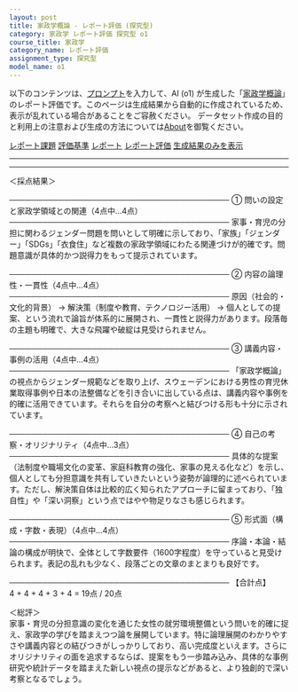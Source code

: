 ```yaml
---
layout: post
title: 家政学概論 - レポート評価 (探究型)
category: 家政学 レポート評価 探究型 o1
course_title: 家政学
category_name: レポート評価
assignment_type: 探究型
model_name: o1
---
```


以下のコンテンツは、[プロンプト](https://github.com/takedatoshiyuki/synthetic_assignments/tree/main/generated/家政学/o1/prompt_レポート評価-探究型.md)を入力して、AI (o1) が生成した「[家政学概論](/contents/家政学/)」のレポート評価です。このページは生成結果から自動的に作成されているため、表示が乱れている場合があることをご容赦ください。
データセット作成の目的と利用上の注意および生成の方法については[About](/About)を御覧ください。

[レポート課題](../レポート課題-探究型)
[評価基準](../評価基準-探究型)
[レポート](../レポート-探究型)
[レポート評価](../レポート評価-探究型)
[生成結果のみを表示](https://github.com/takedatoshiyuki/synthetic_assignments/tree/main/generated/家政学/o1/レポート評価-探究型.md)
  

***
***
  
＜採点結果＞

────────────────────────────────────────
① 問いの設定と家政学領域との関連（4点中…4点）
────────────────────────────────────────
家事・育児の分担に関わるジェンダー問題を問いとして明確に示しており、「家族」「ジェンダー」「SDGs」「衣食住」など複数の家政学領域にわたる関連づけが的確です。問題意識が具体的かつ説得力をもって提示されています。

────────────────────────────────────────
② 内容の論理性・一貫性（4点中…4点）
────────────────────────────────────────
原因（社会的・文化的背景） → 解決策（制度や教育、テクノロジー活用） → 個人としての提案、という流れで論旨が体系的に展開され、一貫性と説得力があります。段落毎の主題も明確で、大きな飛躍や破綻は見受けられません。

────────────────────────────────────────
③ 講義内容・事例の活用（4点中…4点）
────────────────────────────────────────
「家政学概論」の視点からジェンダー規範などを取り上げ、スウェーデンにおける男性の育児休業取得事例や日本の法整備などを引き合いに出している点は、講義内容や事例を的確に活用できています。それらを自分の考察へと結びつける形も十分に示されています。

────────────────────────────────────────
④ 自己の考察・オリジナリティ（4点中…3点）
────────────────────────────────────────
具体的な提案（法制度や職場文化の変革、家庭科教育の強化、家事の見える化など）を示し、個人としても分担意識を共有していきたいという姿勢が論理的に述べられています。ただし、解決策自体は比較的広く知られたアプローチに留まっており、「独自性」や「深い洞察」という点ではやや物足りなさも感じられます。

────────────────────────────────────────
⑤ 形式面（構成・字数・表現）（4点中…4点）
────────────────────────────────────────
序論・本論・結論の構成が明快で、全体として字数要件（1600字程度）を守っていると見受けられます。表記の乱れも少なく、段落ごとの文章のまとまりも良好です。

────────────────────────────────────────
【合計点】  
4 + 4 + 4 + 3 + 4 = 19点 / 20点

＜総評＞  
家事・育児の分担意識の変化を通じた女性の就労環境整備という問いを的確に捉え、家政学の学びを踏まえつつ論を展開しています。特に論理展開のわかりやすさや講義内容との結びつきがしっかりしており、高い完成度といえます。さらにオリジナリティの面を追求するならば、提案をもう一歩踏み込み、具体的な事例研究や統計データを踏まえた新しい視点の提示などがあると、より独創的で深い考察となるでしょう。
